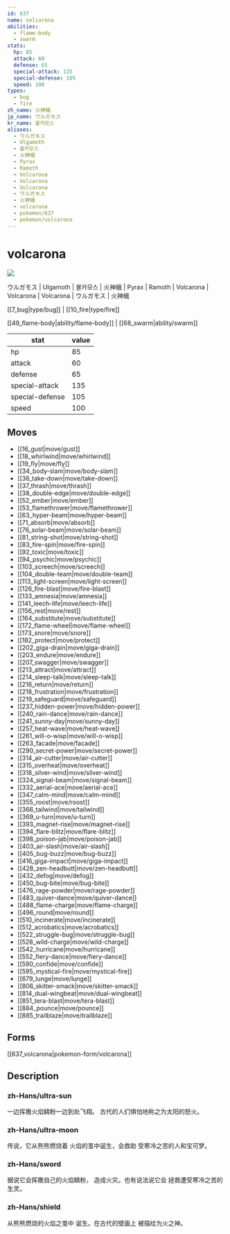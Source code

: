 ```yaml
---
id: 637
name: volcarona
abilities:
  - flame-body
  - swarm
stats:
  hp: 85
  attack: 60
  defense: 65
  special-attack: 135
  special-defense: 105
  speed: 100
types:
  - bug
  - fire
zh_name: 火神蛾
jp_name: ウルガモス
kr_name: 불카모스
aliases:
  - ウルガモス
  - Ulgamoth
  - 불카모스
  - 火神蛾
  - Pyrax
  - Ramoth
  - Volcarona
  - Volcarona
  - Volcarona
  - ウルガモス
  - 火神蛾
  - volcarona
  - pokemon/637
  - pokemon/volcarona
---
```

# volcarona

![](https://raw.githubusercontent.com/PokeAPI/sprites/master/sprites/pokemon/637.png)

ウルガモス | Ulgamoth | 불카모스 | 火神蛾 | Pyrax | Ramoth | Volcarona | Volcarona | Volcarona | ウルガモス | 火神蛾

[[7_bug|type/bug]] | [[10_fire|type/fire]]

[[49_flame-body|ability/flame-body]] | [[68_swarm|ability/swarm]]

|stat|value|
|---|---|
|hp|85|
|attack|60|
|defense|65|
|special-attack|135|
|special-defense|105|
|speed|100|


## Moves

- [[16_gust|move/gust]]
- [[18_whirlwind|move/whirlwind]]
- [[19_fly|move/fly]]
- [[34_body-slam|move/body-slam]]
- [[36_take-down|move/take-down]]
- [[37_thrash|move/thrash]]
- [[38_double-edge|move/double-edge]]
- [[52_ember|move/ember]]
- [[53_flamethrower|move/flamethrower]]
- [[63_hyper-beam|move/hyper-beam]]
- [[71_absorb|move/absorb]]
- [[76_solar-beam|move/solar-beam]]
- [[81_string-shot|move/string-shot]]
- [[83_fire-spin|move/fire-spin]]
- [[92_toxic|move/toxic]]
- [[94_psychic|move/psychic]]
- [[103_screech|move/screech]]
- [[104_double-team|move/double-team]]
- [[113_light-screen|move/light-screen]]
- [[126_fire-blast|move/fire-blast]]
- [[133_amnesia|move/amnesia]]
- [[141_leech-life|move/leech-life]]
- [[156_rest|move/rest]]
- [[164_substitute|move/substitute]]
- [[172_flame-wheel|move/flame-wheel]]
- [[173_snore|move/snore]]
- [[182_protect|move/protect]]
- [[202_giga-drain|move/giga-drain]]
- [[203_endure|move/endure]]
- [[207_swagger|move/swagger]]
- [[213_attract|move/attract]]
- [[214_sleep-talk|move/sleep-talk]]
- [[216_return|move/return]]
- [[218_frustration|move/frustration]]
- [[219_safeguard|move/safeguard]]
- [[237_hidden-power|move/hidden-power]]
- [[240_rain-dance|move/rain-dance]]
- [[241_sunny-day|move/sunny-day]]
- [[257_heat-wave|move/heat-wave]]
- [[261_will-o-wisp|move/will-o-wisp]]
- [[263_facade|move/facade]]
- [[290_secret-power|move/secret-power]]
- [[314_air-cutter|move/air-cutter]]
- [[315_overheat|move/overheat]]
- [[318_silver-wind|move/silver-wind]]
- [[324_signal-beam|move/signal-beam]]
- [[332_aerial-ace|move/aerial-ace]]
- [[347_calm-mind|move/calm-mind]]
- [[355_roost|move/roost]]
- [[366_tailwind|move/tailwind]]
- [[369_u-turn|move/u-turn]]
- [[393_magnet-rise|move/magnet-rise]]
- [[394_flare-blitz|move/flare-blitz]]
- [[398_poison-jab|move/poison-jab]]
- [[403_air-slash|move/air-slash]]
- [[405_bug-buzz|move/bug-buzz]]
- [[416_giga-impact|move/giga-impact]]
- [[428_zen-headbutt|move/zen-headbutt]]
- [[432_defog|move/defog]]
- [[450_bug-bite|move/bug-bite]]
- [[476_rage-powder|move/rage-powder]]
- [[483_quiver-dance|move/quiver-dance]]
- [[488_flame-charge|move/flame-charge]]
- [[496_round|move/round]]
- [[510_incinerate|move/incinerate]]
- [[512_acrobatics|move/acrobatics]]
- [[522_struggle-bug|move/struggle-bug]]
- [[528_wild-charge|move/wild-charge]]
- [[542_hurricane|move/hurricane]]
- [[552_fiery-dance|move/fiery-dance]]
- [[590_confide|move/confide]]
- [[595_mystical-fire|move/mystical-fire]]
- [[679_lunge|move/lunge]]
- [[806_skitter-smack|move/skitter-smack]]
- [[814_dual-wingbeat|move/dual-wingbeat]]
- [[851_tera-blast|move/tera-blast]]
- [[884_pounce|move/pounce]]
- [[885_trailblaze|move/trailblaze]]

## Forms



[[637_volcarona|pokemon-form/volcarona]]

## Description

### zh-Hans/ultra-sun

一边挥撒火焰鳞粉一边到处飞翔。
古代的人们惧怕地称之为太阳的怒火。

### zh-Hans/ultra-moon

传说，它从熊熊燃烧着
火焰的茧中诞生，会救助
受寒冷之苦的人和宝可梦。

### zh-Hans/sword

据说它会挥撒自己的火焰鳞粉，
造成火灾。也有说法说它会
拯救遭受寒冷之苦的生灵。

### zh-Hans/shield

从熊熊燃烧的火焰之茧中
诞生。在古代的壁画上
被描绘为火之神。

